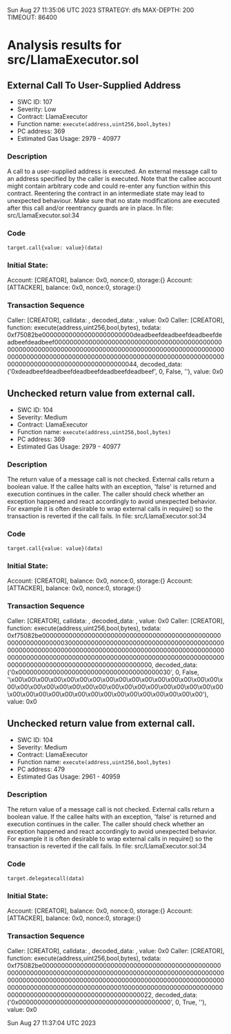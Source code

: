 Sun Aug 27 11:35:06 UTC 2023
STRATEGY: dfs
MAX-DEPTH: 200
TIMEOUT: 86400
# Analysis results for src/LlamaExecutor.sol

## External Call To User-Supplied Address
- SWC ID: 107
- Severity: Low
- Contract: LlamaExecutor
- Function name: `execute(address,uint256,bool,bytes)`
- PC address: 369
- Estimated Gas Usage: 2979 - 40977

### Description

A call to a user-supplied address is executed.
An external message call to an address specified by the caller is executed. Note that the callee account might contain arbitrary code and could re-enter any function within this contract. Reentering the contract in an intermediate state may lead to unexpected behaviour. Make sure that no state modifications are executed after this call and/or reentrancy guards are in place.
In file: src/LlamaExecutor.sol:34

### Code

```
target.call{value: value}(data)
```

### Initial State:

Account: [CREATOR], balance: 0x0, nonce:0, storage:{}
Account: [ATTACKER], balance: 0x0, nonce:0, storage:{}

### Transaction Sequence

Caller: [CREATOR], calldata: , decoded_data: , value: 0x0
Caller: [CREATOR], function: execute(address,uint256,bool,bytes), txdata: 0xf75082be000000000000000000000000deadbeefdeadbeefdeadbeefdeadbeefdeadbeef000000000000000000000000000000000000000000000000000000000000000000000000000000000000000000000000000000000000000000000000000000000000000000000000000000000000000000000000000000000000000000000044, decoded_data: ('0xdeadbeefdeadbeefdeadbeefdeadbeefdeadbeef', 0, False, ''), value: 0x0


## Unchecked return value from external call.
- SWC ID: 104
- Severity: Medium
- Contract: LlamaExecutor
- Function name: `execute(address,uint256,bool,bytes)`
- PC address: 369
- Estimated Gas Usage: 2979 - 40977

### Description

The return value of a message call is not checked.
External calls return a boolean value. If the callee halts with an exception, 'false' is returned and execution continues in the caller. The caller should check whether an exception happened and react accordingly to avoid unexpected behavior. For example it is often desirable to wrap external calls in require() so the transaction is reverted if the call fails.
In file: src/LlamaExecutor.sol:34

### Code

```
target.call{value: value}(data)
```

### Initial State:

Account: [CREATOR], balance: 0x0, nonce:0, storage:{}
Account: [ATTACKER], balance: 0x0, nonce:0, storage:{}

### Transaction Sequence

Caller: [CREATOR], calldata: , decoded_data: , value: 0x0
Caller: [CREATOR], function: execute(address,uint256,bool,bytes), txdata: 0xf75082be0000000000000000000000000000000000000000000000000000000000000030000000000000000000000000000000000000000000000000000000000000000000000000000000000000000000000000000000000000000000000000000000000000000000000000000000000000000000000000000000000000000000000000, decoded_data: ('0x0000000000000000000000000000000000000030', 0, False, '\x00\x00\x00\x00\x00\x00\x00\x00\x00\x00\x00\x00\x00\x00\x00\x00\x00\x00\x00\x00\x00\x00\x00\x00\x00\x00\x00\x00\x00\x00\x00\x00\x00\x00\x00\x00\x00\x00\x00\x00\x00\x00\x00\x00\x00\x00\x00\x00'), value: 0x0


## Unchecked return value from external call.
- SWC ID: 104
- Severity: Medium
- Contract: LlamaExecutor
- Function name: `execute(address,uint256,bool,bytes)`
- PC address: 479
- Estimated Gas Usage: 2961 - 40959

### Description

The return value of a message call is not checked.
External calls return a boolean value. If the callee halts with an exception, 'false' is returned and execution continues in the caller. The caller should check whether an exception happened and react accordingly to avoid unexpected behavior. For example it is often desirable to wrap external calls in require() so the transaction is reverted if the call fails.
In file: src/LlamaExecutor.sol:34

### Code

```
target.delegatecall(data)
```

### Initial State:

Account: [CREATOR], balance: 0x0, nonce:0, storage:{}
Account: [ATTACKER], balance: 0x0, nonce:0, storage:{}

### Transaction Sequence

Caller: [CREATOR], calldata: , decoded_data: , value: 0x0
Caller: [CREATOR], function: execute(address,uint256,bool,bytes), txdata: 0xf75082be0000000000000000000000000000000000000000000000000000000000000000000000000000000000000000000000000000000000000000000000000000000000000000000000000000000000000000000000000000000000000000000000010000000000000000000000000000000000000000000000000000000000000022, decoded_data: ('0x0000000000000000000000000000000000000000', 0, True, ''), value: 0x0


Sun Aug 27 11:37:04 UTC 2023
